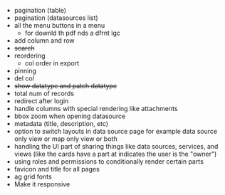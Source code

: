 - pagination (table)
- pagination (datasources list)
- all the menu buttons in a menu
  - for downld th pdf nds a dfrnt lgc
- add column and row
- ~~search~~
- reordering
  - col order in export
- pinning
- del col
- ~~show datatype and patch datatype~~
- total num of records
- redirect after login
- handle columns with special rendering like attachments
- bbox zoom when opening datasource
- metadata (title, description, etc)
- option to switch layouts in data source page for example data source only view or map only view or both
- handling the UI part of sharing things like data sources, services, and views (like the cards have a part at indicates the user is the "owner")
- using roles and permissions to conditionally render certain parts
- favicon and title for all pages
- ag grid fonts
- Make it responsive
